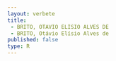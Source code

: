 ```yaml
---
layout: verbete
title:
 - BRITO, OTAVIO ELISIO ALVES DE
 - BRITO, Otávio Elísio Alves de
published: false
type: R
---
```


